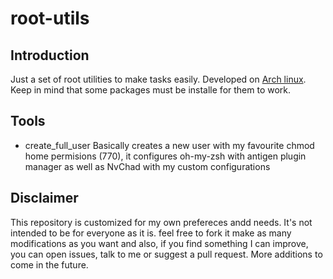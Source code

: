 # root-utils

## Introduction

Just a set of root utilities to make tasks easily. Developed on [Arch linux](https://archlinux.org/).
Keep in mind that some packages must be installe for them to work.

## Tools

- create_full_user
  Basically creates a new user with my favourite chmod home permisions (770), it configures oh-my-zsh with antigen plugin manager as well as NvChad with my custom configurations

## Disclaimer

This repository is customized for my own prefereces andd needs. It's not intended to be for everyone as it is. feel free to fork it make as many modifications as you want and also, if you find something I can improve, you can open issues, talk to me or suggest a pull request. More additions to come in the future.

